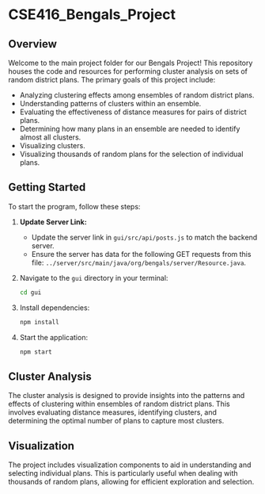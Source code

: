 # CSE416_Bengals_Project

## Overview

Welcome to the main project folder for our Bengals Project! This repository houses the code and resources for performing cluster analysis on sets of random district plans. The primary goals of this project include:

- Analyzing clustering effects among ensembles of random district plans.
- Understanding patterns of clusters within an ensemble.
- Evaluating the effectiveness of distance measures for pairs of district plans.
- Determining how many plans in an ensemble are needed to identify almost all clusters.
- Visualizing clusters.
- Visualizing thousands of random plans for the selection of individual plans.

## Getting Started

To start the program, follow these steps:

1. **Update Server Link:**

    - Update the server link in `gui/src/api/posts.js` to match the backend server.
    - Ensure the server has data for the following GET requests from this file: `../server/src/main/java/org/bengals/server/Resource.java`.

2. Navigate to the `gui` directory in your terminal:

    ```bash
    cd gui
    ```

3. Install dependencies:

    ```bash
    npm install
    ```

4. Start the application:

    ```bash
    npm start
    ```

## Cluster Analysis

The cluster analysis is designed to provide insights into the patterns and effects of clustering within ensembles of random district plans. This involves evaluating distance measures, identifying clusters, and determining the optimal number of plans to capture most clusters.

## Visualization

The project includes visualization components to aid in understanding and selecting individual plans. This is particularly useful when dealing with thousands of random plans, allowing for efficient exploration and selection.
